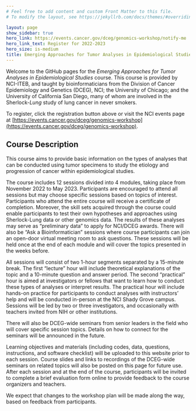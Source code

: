 ```yaml
---
# Feel free to add content and custom Front Matter to this file.
# To modify the layout, see https://jekyllrb.com/docs/themes/#overriding-theme-defaults

layout: page
show_sidebar: true
hero_link: https://events.cancer.gov/dceg/genomics-workshop/notify-me
hero_link_text: Register for 2022-2023
hero_size: is-medium
title: Emerging Approaches for Tumor Analyses in Epidemiological Studies
---
```


Welcome to the GitHub pages for the *Emerging Approaches for Tumor Analyses in Epidemiological Studies* course. This course is provided by NCI-ITEB, and taught by bioinformaticians from the Division of Cancer Epidemiology and Genetics (DCEG), NCI; the University of Chicago; and the University of California San Diego, many of whom are involved in the Sherlock-*Lung* study of lung cancer in never smokers.

To register, click the registration button above or visit the NCI events page at [https://events.cancer.gov/dceg/genomics-workshop](https://events.cancer.gov/dceg/genomics-workshop).

## Course Description

This course aims to provide basic information on the types of analyses that can be conducted using tumor specimens to study the etiology and progression of cancer within epidemiological studies.

The course includes 12 sessions divided into 4 modules, taking place from November 2022 to May 2023.  Participants are encouraged to attend all sessions but may choose specific sessions based on topics of interest. Participants who attend the entire course will receive a certificate of completion.  Moreover, the skill sets acquired through the course could enable participants to test their own hypotheses and approaches using Sherlock-Lung data or other genomics data. The results of these analyses may serve as “preliminary data” to apply for NCI/DCEG awards. There will also be “Ask a Bioinformatician” sessions where course participants can join an open-door virtual meeting room to ask questions. These sessions will be held once at the end of each module and will cover the topics presented in the weeks before.

All sessions will consist of two 1-hour segments separated by a 15-minute break. The first “lecture” hour will include theoretical explanations of the topic and a 10-minute question and answer period. The second “practical” hour is aimed at investigators or fellows that want to learn how to conduct these types of analyses or interpret results.  The practical hour will include hands-on practice for participants to conduct analyses with instructors’ help and will be conducted in-person at the NCI Shady Grove campus.  Sessions will be led by two or three investigators, and occasionally with teachers invited from NIH or other institutions.

There will also be DCEG-wide seminars from senior leaders in the field who will cover specific session topics. Details on how to connect for the seminars will be announced in the future.

Learning objectives and materials (including codes, data, questions, instructions, and software checklist) will be uploaded to this website prior to each session. Course slides and links to recordings of the DCEG-wide seminars on related topics will also be posted on this page for future use. After each session and at the end of the course, participants will be invited to complete a brief evaluation form online to provide feedback to the course organizers and teachers.

We expect that changes to the workshop plan will be made along the way, based on feedback from participants.
